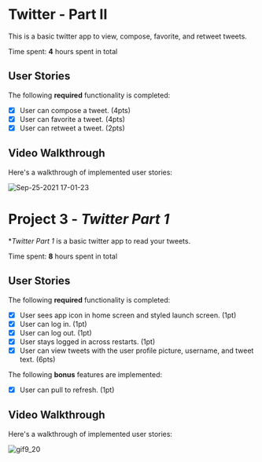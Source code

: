 # Twitter - Part II

This is a basic twitter app to view, compose, favorite, and retweet tweets.

Time spent: **4** hours spent in total

## User Stories

The following **required** functionality is completed:

- [X] User can compose a tweet. (4pts)
- [X] User can favorite a tweet. (4pts)
- [X] User can retweet a tweet. (2pts)

## Video Walkthrough

Here's a walkthrough of implemented user stories:

![Sep-25-2021 17-01-23](https://user-images.githubusercontent.com/45018558/134788823-1925414e-8498-4659-8421-4a9953253c4a.gif)


# Project 3 - *Twitter Part 1*

**Twitter Part 1* is a basic twitter app to read your tweets.

Time spent: **8** hours spent in total

## User Stories

The following **required** functionality is completed:

- [X] User sees app icon in home screen and styled launch screen. (1pt)
- [X] User can log in. (1pt)
- [X] User can log out. (1pt)
- [X] User stays logged in across restarts. (1pt)
- [X] User can view tweets with the user profile picture, username, and tweet text. (6pts)

The following **bonus** features are implemented:

- [X] User can pull to refresh. (1pt)


## Video Walkthrough

Here's a walkthrough of implemented user stories:

![gif9_20](https://user-images.githubusercontent.com/45018558/134102341-16732276-36bc-42ab-bb49-1a52dfc28daf.gif)


